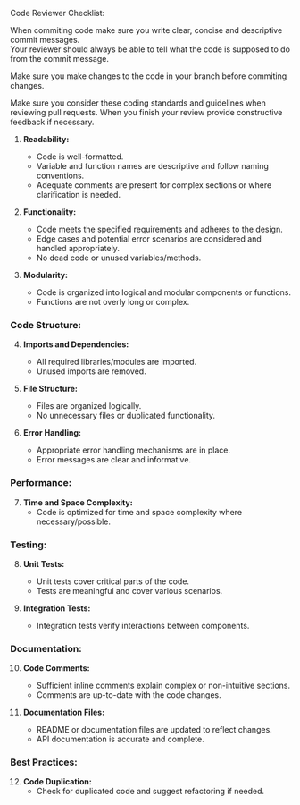 Code Reviewer Checklist:

When commiting code make sure you write clear, concise and descriptive commit messages. <br>
Your reviewer should always be able to tell what the code is supposed to do from the commit message. <br>

Make sure you make changes to the code in your branch before commiting changes. <br>

Make sure you consider these coding standards and guidelines when reviewing pull requests. When you finish your review provide constructive feedback if necessary. <br>

1. **Readability:**
   - Code is well-formatted.
   - Variable and function names are descriptive and follow naming conventions.
   - Adequate comments are present for complex sections or where clarification is needed.

2. **Functionality:**
   - Code meets the specified requirements and adheres to the design.
   - Edge cases and potential error scenarios are considered and handled appropriately.
   - No dead code or unused variables/methods.

3. **Modularity:**
   - Code is organized into logical and modular components or functions.
   - Functions are not overly long or complex.

### Code Structure:
4. **Imports and Dependencies:**
   - All required libraries/modules are imported.
   - Unused imports are removed.

5. **File Structure:**
   - Files are organized logically.
   - No unnecessary files or duplicated functionality.

6. **Error Handling:**
   - Appropriate error handling mechanisms are in place.
   - Error messages are clear and informative.

### Performance:
7. **Time and Space Complexity:**
   - Code is optimized for time and space complexity where necessary/possible.

### Testing:
8. **Unit Tests:**
   - Unit tests cover critical parts of the code.
   - Tests are meaningful and cover various scenarios.

9. **Integration Tests:**
    - Integration tests verify interactions between components.

### Documentation:
10. **Code Comments:**
    - Sufficient inline comments explain complex or non-intuitive sections.
    - Comments are up-to-date with the code changes.

11. **Documentation Files:**
    - README or documentation files are updated to reflect changes.
    - API documentation is accurate and complete.

### Best Practices:
12. **Code Duplication:**
    - Check for duplicated code and suggest refactoring if needed.
